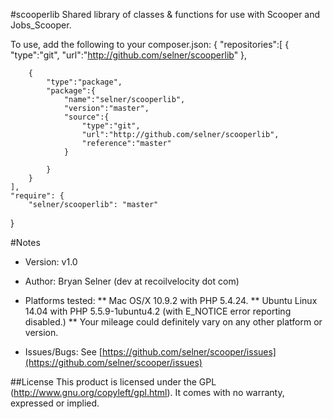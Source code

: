#scooperlib
Shared library of classes & functions for use with Scooper and Jobs_Scooper.  

To use, add the following to your composer.json:
    {
        "repositories":[
        {
            "type":"git",
            "url":"http://github.com/selner/scooperlib"
        },

        {
            "type":"package",
            "package":{
                "name":"selner/scooperlib",
                "version":"master",
                "source":{
                    "type":"git",
                    "url":"http://github.com/selner/scooperlib",
                    "reference":"master"
                }

            }
        }
    ],
    "require": {
        "selner/scooperlib": "master"
   }


#Notes
* Version:  v1.0
* Author:  Bryan Selner (dev at recoilvelocity dot com)
* Platforms tested:
** Mac OS/X 10.9.2 with PHP 5.4.24.
** Ubuntu Linux 14.04 with PHP 5.5.9-1ubuntu4.2 (with E_NOTICE error reporting disabled.)
** Your mileage could definitely vary on any other platform or version.

* Issues/Bugs:  See [https://github.com/selner/scooper/issues](https://github.com/selner/scooper/issues)

##License
This product is licensed under the GPL (http://www.gnu.org/copyleft/gpl.html). It comes with no warranty, expressed or implied.
